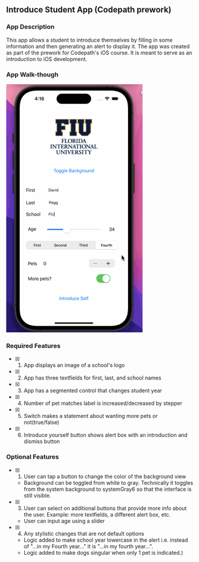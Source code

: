 ## Introduce Student App (Codepath prework)

### App Description

This app allows a student to introduce themselves by filling in some information and then generating an alert to display it. The app was created as part of the prework for Codepath's iOS course. It is meant to serve as an introduction to iOS development.

### App Walk-though

<!-- <img src="YOUR_GIF_URL_HERE" width=200><br> OR <img src="YOUR_GIF_PATH" width=200><br> -->
<!-- <img src="https://imgur.com/KNhHMaX.gif"><br> -->
![App Walkthrough](https://github.com/iamdpegg/codepath-prework/blob/main/introduce_student.gif)

### Required Features

- [X] 1. App displays an image of a school's logo
- [X] 2. App has three textfields for first, last, and school names
- [X] 3. App has a segmented control that changes student year
- [X] 4. Number of pet matches label is increased/decreased by stepper
- [X] 5. Switch makes a statement about wanting more pets or not(true/false) 
- [X] 6. Introduce yourself button shows alert box with an introduction and dismiss button

### Optional Features

- [X] 1. User can tap a button to change the color of the background view
    - Background can be toggled from white to gray. Technically it toggles from the system background to systemGray6 so that the interface is still visible.
- [X] 3. User can select on additional buttons that provide more info about the user. Example: more textfields, a different alert box, etc. 
    - User can input age using a slider
- [X] 4. Any stylistic changes that are not default options 
    - Logic added to make school year lowercase in the alert i.e. instead of "...in my Fourth year..." it is "...in my fourth year...". 
    - Logic added to make dogs singular when only 1 pet is indicated.)
